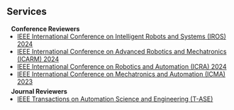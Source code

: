 ## Services

<h4 style="margin:0 10px 0;">Conference Reviewers</h4>

<ul style="margin:0 0 5px;">
  <li><a href="https://iros2024-abudhabi.org/"><autocolor>IEEE International Conference on Intelligent Robots and Systems (IROS) 2024</autocolor></a></li>
  <li><a href="http://www.ieee-arm.org/"><autocolor>IEEE International Conference on Advanced Robotics and Mechatronics (ICARM) 2024</autocolor></a></li>
  <li><a href="http://2024.ieee-icra.org/"><autocolor>IEEE International Conference on Robotics and Automation (ICRA) 2024</autocolor></a></li>
  <li><a href="http://2023.ieee-icma.org/"><autocolor>IEEE International Conference on Mechatronics and Automation (ICMA) 2023</autocolor></a></li>
<!--   <li><a href="https://eccv2022.ecva.net/"><autocolor>European Conference on Computer Vision (ECCV) 2022</autocolor></a></li> -->
</ul>

<h4 style="margin:0 10px 0;">Journal Reviewers</h4>

<ul style="margin:0 0 20px;">
  <li><a href="https://ieeexplore.ieee.org/xpl/RecentIssue.jsp?punumber=8856"><autocolor>IEEE Transactions on Automation Science and Engineering (T-ASE)</autocolor></a></li>
<!--   <li><a href="https://www.springer.com/journal/11263"><autocolor>International Journal of Computer Vision (IJCV)</autocolor></a></li> -->
</ul>

